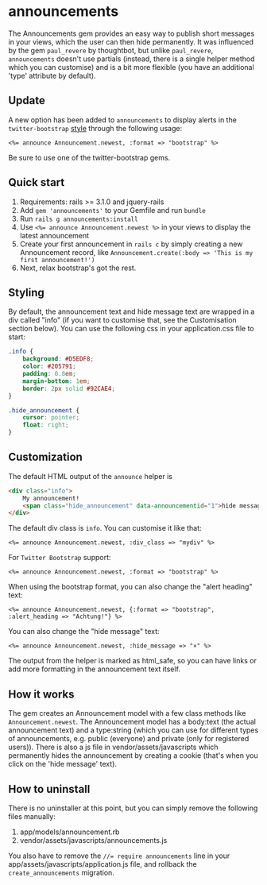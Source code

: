 # announcements

The Announcements gem provides an easy way to publish short messages in your views, which the user can then hide permanently.
It was influenced by the gem `paul_revere` by thoughtbot, but unlike `paul_revere`, `announcements` doesn't use partials (instead,
there is a single helper method which you can customise) and is a bit more flexible (you have an additional 'type' attribute by default).

## Update

A new option has been added to `announcements` to display alerts in the `twitter-bootstrap` [style](http://twitter.github.com/bootstrap/components.html#alerts) through the following usage:

```
<%= announce Announcement.newest, :format => "bootstrap" %>
```

Be sure to use one of the twitter-bootstrap gems.

## Quick start

1. Requirements: rails >= 3.1.0 and jquery-rails
2. Add `gem 'announcements'` to your Gemfile and run `bundle`
3. Run `rails g announcements:install`
4. Use `<%= announce Announcement.newest %>` in your views to display the latest announcement
5. Create your first announcement in `rails c` by simply creating a new Announcement record, like `Announcement.create(:body => 'This is my first announcement!')`
6. Next, relax bootstrap's got the rest.

## Styling

By default, the announcement text and hide message text are wrapped in a div called "info" (if you want to customise that, see the Customisation section below).
You can use the following css in your application.css file to start:

```css
.info {
	background: #D5EDF8;
	color: #205791;
	padding: 0.8em;
	margin-bottom: 1em;
	border: 2px solid #92CAE4;
}

.hide_announcement {
	cursor: pointer;
	float: right;
}
```

## Customization

The default HTML output of the `announce` helper is

```html
<div class="info">
	My announcement!
	<span class="hide_announcement" data-announcementid="1">hide message</span>
</div>
```

The default div class is `info`. You can customise it like that:

```
<%= announce Announcement.newest, :div_class => "mydiv" %>
```

For `Twitter Bootstrap` support:

```
<%= announce Announcement.newest, :format => "bootstrap" %>
```

When using the bootstrap format, you can also change the "alert heading" text:

```
<%= announce Announcement.newest, {:format => "bootstrap", :alert_heading => "Achtung!"} %>
```

You can also change the "hide message" text:

```
<%= announce Announcement.newest, :hide_message => "×" %>
```

The output from the helper is marked as html_safe, so you can have links or add more formatting in the announcement text itself.

## How it works

The gem creates an Announcement model with a few class methods like `Announcement.newest`. The Announcement model has a body:text (the actual announcement text) 
and a type:string (which you can use for different types of announcements, e.g. public (everyone) and private (only for registered users)). There is also a js file in vendor/assets/javascripts
which permanently hides the announcement by creating a cookie (that's when you click on the 'hide message' text).

## How to uninstall

There is no uninstaller at this point, but you can simply remove the following files manually:

1. app/models/announcement.rb
2. vendor/assets/javascripts/announcements.js

You also have to remove the `//= require announcements` line in your app/assets/javascripts/application.js file, and rollback the `create_announcements` migration.
